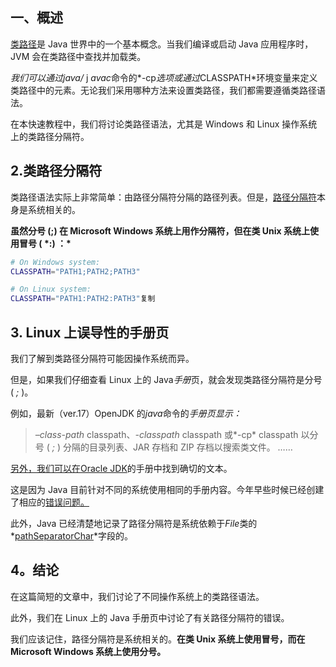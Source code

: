 ## 一、概述

[类路径](https://en.wikipedia.org/wiki/Classpath)是 Java 世界中的一个基本概念。当我们编译或启动 Java 应用程序时，JVM 会在类路径中查找并加载类。

*我们可以通过java/* j *avac*命令的*-cp*选项或通过*CLASSPATH*环境变量来定义类路径中的元素。无论我们采用哪种方法来设置类路径，我们都需要遵循类路径语法。

在本快速教程中，我们将讨论类路径语法，尤其是 Windows 和 Linux 操作系统上的类路径分隔符。

## 2.类路径分隔符

类路径语法实际上非常简单：由路径分隔符分隔的路径列表。但是，[路径分隔符](https://www.baeldung.com/java-file-vs-file-path-separator#path-separator)本身是系统相关的。

**虽然分号 (;) 在 Microsoft Windows 系统上用作分隔符，但在类 Unix 系统上使用冒号 ( \*:) ：\***

```bash
# On Windows system:
CLASSPATH="PATH1;PATH2;PATH3"

# On Linux system:
CLASSPATH="PATH1:PATH2:PATH3"复制
```

## 3. Linux 上误导性的手册页

我们了解到类路径分隔符可能因操作系统而异。

但是，如果我们仔细查看 Linux 上的 Java*手册*页，就会发现类路径分隔符是分号 ( *;* )。

例如，最新（ver.17）OpenJDK 的*java*命令的*手册页显示：*

>   *–class-path* classpath、*-classpath* classpath 或*-cp* classpath
>   以分号 ( *;* ) 分隔的目录列表、JAR 存档和 ZIP 存档以搜索类文件。
>   ……

[另外，我们可以在Oracle JDK](https://docs.oracle.com/en/java/javase/17/docs/specs/man/java.html#standard-options-for-java)的手册中找到确切的文本。

这是因为 Java 目前针对不同的系统使用相同的手册内容。今年早些时候已经创建了相应的[错误问题。](https://bugs.openjdk.java.net/browse/JDK-8262004)

此外，Java 已经清楚地记录了路径分隔符是系统依赖于*File*类的*[pathSeparatorChar](https://docs.oracle.com/en/java/javase/11/docs/api/java.base/java/io/File.html#pathSeparatorChar)*字段的。

## 4。结论

在这篇简短的文章中，我们讨论了不同操作系统上的类路径语法。

此外，我们在 Linux 上的 Java 手册页中讨论了有关路径分隔符的错误。

我们应该记住，路径分隔符是系统相关的。**在类 Unix 系统上使用冒号，而在 Microsoft Windows 系统上使用分号。**